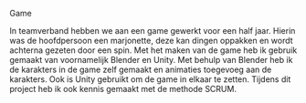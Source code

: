 Game 

In teamverband hebben we aan een game gewerkt voor een half jaar. Hierin was de hoofdpersoon een marjonette, deze kan dingen oppakken en wordt achterna gezeten door een spin. 
Met het maken van de game heb ik gebruik gemaakt van voornamelijk Blender en Unity. Met behulp van Blender heb ik de karakters in de game zelf gemaakt en animaties toegevoeg aan de karakters. 
Ook is Unity gebruikt om de game in elkaar te zetten. Tijdens dit project heb ik ook kennis gemaakt met de methode SCRUM. 
